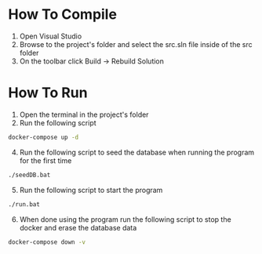 # How To Compile
1. Open Visual Studio
2. Browse to the project's folder and select the src.sln file inside of the src folder
3. On the toolbar click Build -> Rebuild Solution

# How To Run
1. Open the terminal in the project's folder
2. Run the following script
```bash
docker-compose up -d
```
4. Run the following script to seed the database when running the program for the first time
```bash
./seedDB.bat
```
5. Run the following script to start the program
```bash
./run.bat
```
6. When done using the program run the following script to stop the docker and erase the database data
```bash
docker-compose down -v
```
   
